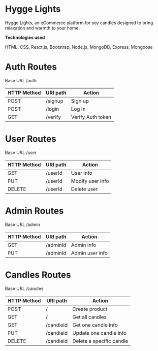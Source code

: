 # Hygge Lights

Hygge Lights, an eCommerce platform for soy candles designed to bring relaxation and warmth to your home.

**Technologies used**

HTML, CSS, React.js, Bootstrap, Node.js, MongoDB, Express, Mongoose

# Auth Routes

Base URL /auth

| HTTP Method | URI path       | Action                               |
|-------------|----------------|--------------------------------------|
| POST        | /signup        | Sign up                              |
| POST        | /login         | Log In                               |
| GET         | /verify        | Verify Auth token                    |

# User Routes

Base URL /user

| HTTP Method | URI path       | Action                               |
|-------------|----------------|--------------------------------------|
| GET         | /userId        | User info                            |
| PUT         | /userId        | Modify user info                     |
| DELETE      | /userId        | Delete user                          |

# Admin Routes

Base URL /admin

| HTTP Method | URI path       | Action                               |
|-------------|----------------|--------------------------------------|
| GET         | /adminId       | Admin info                           |
| PUT         | /adminId       | Admin user info                      |

# Candles Routes

Base URL /candles

| HTTP Method | URI path       | Action                               |
|-------------|----------------|--------------------------------------|
| POST        | /              | Create product                       |
| GET         | /              | Get all candles                      |
| GET         | /candleId      | Get one candle info                  |
| PUT         | /candleId      | Update one candle info               |
| DELETE      | /candleId      | Delete a specific candle             |
